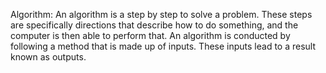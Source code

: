 Algorithm: An algorithm is a step by step to solve a problem. These steps are specifically directions that describe how to do something, and the computer is then able to perform that. An algorithm is conducted by following a method that is made up of inputs. These inputs lead to a result known as outputs. 




